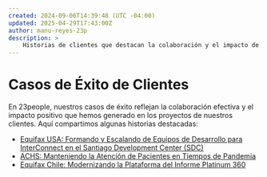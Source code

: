 ```yaml
---
created: 2024-09-06T14:39:48 (UTC -04:00)
updated: 2025-04-29T17:43:00Z
author: manu-reyes-23p
description: >
    Historias de clientes que destacan la colaboración y el impacto de 23people en sus proyectos.
---
```


# Casos de Éxito de Clientes

En 23people, nuestros casos de éxito reflejan la colaboración efectiva y el impacto positivo que hemos generado en los proyectos de nuestros clientes. Aquí compartimos algunas historias destacadas:

- [Equifax USA: Formando y Escalando de Equipos de Desarrollo para InterConnect en el Santiago Development Center (SDC)](equifax-usa-formando-escalando-equipos-agiles-sdc.md)
- [ACHS: Manteniendo la Atención de Pacientes en Tiempos de Pandemia](achs-manteniendo-la-atencion-de-pacientes-en-tiempos-de-pandemia.md)
- [Equifax Chile: Modernizando la Plataforma del Informe Platinum 360](equifax-modernizando-la-plataforma-del-informe-platinum-360.md)
